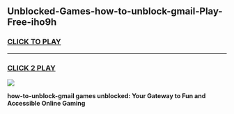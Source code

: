 
## Unblocked-Games-how-to-unblock-gmail-Play-Free-iho9h
<h3>
<a href="https://premium76.site?title=how-to-unblock-gmail&ref=23A">CLICK TO PLAY</a></h3>
<hr>

<h3>
<a href="https://premium76.site?title=how-to-unblock-gmail&ref=23A">CLICK 2 PLAY</a>
  
</h3>

<a href="https://premium76.site?title=how-to-unblock-gmail&ref=23A"><img src="https://clearcache.store/games.png"></a>


**how-to-unblock-gmail games unblocked: Your Gateway to Fun and Accessible Online Gaming**

